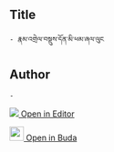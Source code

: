 ## Title
	- རྣམ་འགྲེལ་བསྡུས་དོན་མི་ཕམ་ཞལ་ལུང

## Author
	- 



[<img src="https://img.icons8.com/color/25/000000/edit-property.png"> Open in Editor](http://editor.openpecha.org/P003172)

[<img width="25" src="https://library.bdrc.io/icons/BUDA-small.svg"> Open in Buda](https://library.bdrc.io/show/bdr:IE0OPP003172)
